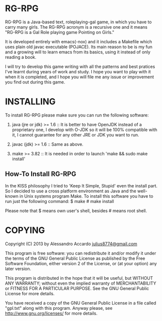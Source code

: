RG-RPG
======

RG-RPG is a Java-based text, roleplaying-gal game, in which you have to carry
many girls. The RG-RPG acronym is a recursive one and it means "RG-RPG is a Gal
Role playing game Pointing on Girls."

It is developed entirely with emacs(-nox) and it includes a Makefile which uses
plain old javac executable (POJACE).  Its main reason to be is my fun and a
growing will to learn emacs from its basics, using it instead of only reading a
book.

I will try to develop this game writing with all the patterns and best pratices
I've learnt during years of work and study. I hope you want to play with it when
it is completed, and I hope you will file me any issue or improvement you find
out during this game.


INSTALLING
==========

To install RG-RPG please make sure you can run the following software:

1. java (jre or jdk) >= 1.6 :: It is better to have OpenJDK instead of
a proprietary one, I develop with O-JDK so it will be 100% compatible
with it, I cannot guarantee for any other JRE or JDK you want to run.

2. javac (jdk) >= 1.6 :: Same as above.

3. make >= 3.82 :: It is needed in order to launch 'make && sudo make
install'

How-To Install RG-RPG
---------------------

In the KISS philosophy I tried to 'Keep It Simple, Stupid' even the
install part. So I decided to use a cross platform environment as Java
and the well-known in Unix systems program Make.
To install this software you have to run just the following command:
$ make
\# make install

Please note that $ means own user's shell, besides # means root shell.


COPYING
=======

Copyright (C) 2013 by Alessandro Accardo <julius8774@gmail.com>

This program is free software: you can redistribute it and/or modify
it under the terms of the GNU General Public License as published by
the Free Software Foundation, either version 2 of the License, or (at
your option) any later version.

This program is distributed in the hope that it will be useful, but
WITHOUT ANY WARRANTY; without even the implied warranty of
MERCHANTABILITY or FITNESS FOR A PARTICULAR PURPOSE.  See the GNU
General Public License for more details.

You have received a copy of the GNU General Public License in a file
called "gpl.txt" along with this program.  Anyway please, see
<http://www.gnu.org/licenses/> for more details.
